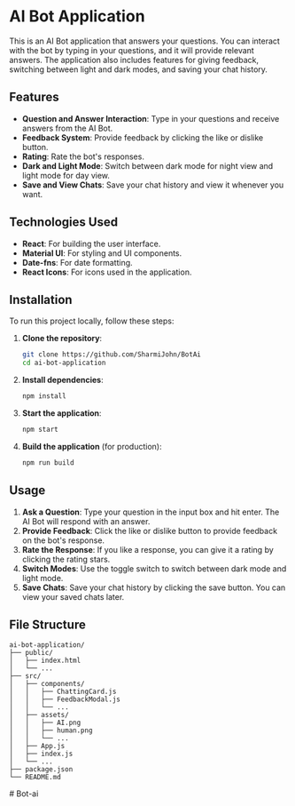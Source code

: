 # AI Bot Application

This is an AI Bot application that answers your questions. You can interact with the bot by typing in your questions, and it will provide relevant answers. The application also includes features for giving feedback, switching between light and dark modes, and saving your chat history.

## Features

- **Question and Answer Interaction**: Type in your questions and receive answers from the AI Bot.
- **Feedback System**: Provide feedback by clicking the like or dislike button.
- **Rating**: Rate the bot's responses.
- **Dark and Light Mode**: Switch between dark mode for night view and light mode for day view.
- **Save and View Chats**: Save your chat history and view it whenever you want.

## Technologies Used

- **React**: For building the user interface.
- **Material UI**: For styling and UI components.
- **Date-fns**: For date formatting.
- **React Icons**: For icons used in the application.

## Installation

To run this project locally, follow these steps:

1. **Clone the repository**:

   ```bash
   git clone https://github.com/SharmiJohn/BotAi
   cd ai-bot-application
   ```

2. **Install dependencies**:

   ```bash
   npm install
   ```

3. **Start the application**:

   ```bash
   npm start
   ```

4. **Build the application** (for production):

   ```bash
   npm run build
   ```

## Usage

1. **Ask a Question**: Type your question in the input box and hit enter. The AI Bot will respond with an answer.
2. **Provide Feedback**: Click the like or dislike button to provide feedback on the bot's response.
3. **Rate the Response**: If you like a response, you can give it a rating by clicking the rating stars.
4. **Switch Modes**: Use the toggle switch to switch between dark mode and light mode.
5. **Save Chats**: Save your chat history by clicking the save button. You can view your saved chats later.

## File Structure

```plaintext
ai-bot-application/
├── public/
│   ├── index.html
│   └── ...
├── src/
│   ├── components/
│   │   ├── ChattingCard.js
│   │   ├── FeedbackModal.js
│   │   └── ...
│   ├── assets/
│   │   ├── AI.png
│   │   ├── human.png
│   │   └── ...
│   ├── App.js
│   ├── index.js
│   └── ...
├── package.json
└── README.md
```
#   B o t - a i  
 